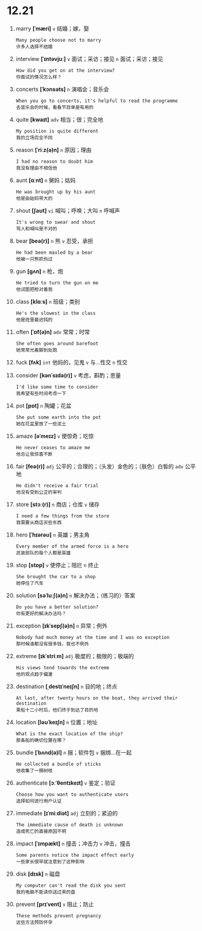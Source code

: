 # 12.21

1. marry **[ˈmæri]** `v` 结婚；嫁，娶

   ```
   Many people choose not to marry
   许多人选择不结婚
   ```

2. interview **[ˈɪntəvjuː]** `v` 面试；采访；接见 `n` 面试；采访；接见

   ```
   How did you get on at the interview?
   你面试的情况怎么样？
   ```

3. concerts **[ˈkɔnsəts]** `n` 演唱会；音乐会

   ```
   When you go to concerts, it's helpful to read the programme
   去音乐会的时候，看看节目单是有用的
   ```

4. quite **[kwaɪt]** `adv` 相当；很；完全地

   ```
   My position is quite different
   我的立场完全不同
   ```

5. reason **[ˈriːz(ə)n]** `n` 原因；理由

   ```
   I had no reason to doubt him
   我没有理由不相信他
   ```

6. aunt **[ɑːnt]** `n` 舅妈；姑妈

   ```
   He was brought up by his aunt
   他是由姑妈带大的
   ```

7. shout **[ʃaʊt]** `vi` 喊叫；呼唤；大叫 `n` 呼喊声

   ```
   It's wrong to swear and shout
   骂人和喊叫是不对的
   ```

8. bear **[beə(r)]** `n` 熊 `v` 忍受，承担

   ```
   He had been mauled by a bear
   他被一只熊抓伤过
   ```

9. gun **[ɡʌn]** `n` 枪，炮

   ```
   He tried to turn the gun on me
   他试图把枪对着我
   ```

10. class **[klɑːs]** `n` 班级；类别

    ```
    He's the slowest in the class
    他是班里最迟钝的
    ```

11. often **[ˈɒf(ə)n]** `adv` 常常；时常

    ```
    She often goes around barefoot
    她常常光着脚到处跑
    ```

12. fuck **[fʌk]** `int` 他妈的，见鬼 `v` 与...性交 `n` 性交

13. consider **[kənˈsɪdə(r)]** `v` 考虑，斟酌；思量

    ```
    I'd like some time to consider
    我希望有些时间考虑一下
    ```

14. pot **[pɒt]** `n` 陶罐；花盆

    ```
    She put some earth into the pot
    她在花盆里放了一些泥土
    ```

15. amaze **[əˈmeɪz]** `v` 使惊奇；吃惊

    ```
    He never ceases to amaze me
    他总让我惊喜不断
    ```

16. fair **[feə(r)]** `adj` 公平的；合理的；（头发）金色的；（肤色）白皙的 `adv` 公平地

    ```
    He didn't receive a fair trial
    他没有受到公正的审判
    ```

17. store **[stɔː(r)]** `n` 商店；仓库 `v` 储存

    ```
    I need a few things from the store
    我需要从商店买些东西
    ```

18. hero **[ˈhɪərəʊ]** `n` 英雄；男主角

    ```
    Every member of the armed force is a hero
    武装部队的每个人都是英雄
    ```

19. stop **[stɒp]** `v` 使停止；阻拦 `n` 终止

    ```
    She brought the car to a shop
    她停住了汽车
    ```

20. solution **[səˈluːʃ(ə)n]** `n` 解决办法；（练习的）答案

    ```
    Do you have a better solution?
    你有更好的解决办法吗？
    ```

21. exception **[ɪkˈsepʃ(ə)n]** `n` 异常；例外

    ```
    Nobody had much money at the time and I was no exception
    那时候谁都没有很多钱，我也不例外
    ```

22. extreme **[ɪkˈstriːm]** `adj` 极度的；极限的；极端的

    ```
    His views tend towards the extreme
    他的观点趋于偏激
    ```

23. destination **[ˌdestɪˈneɪʃn]** `n` 目的地；终点

    ```
    At last, after twenty hours on the boat, they arrived their destination
    乘船十二小时后，他们终于到达了目的地
    ```

24. location **[ləʊˈkeɪʃn]** `n` 位置；地址

    ```
    What is the exact location of the ship?
    那条船的确切位置在哪？
    ```

25. bundle **[ˈbʌnd(ə)l]** `n` 捆；软件包 `v` 捆绑...在一起

    ```
    He collected a bundle of sticks
    他收集了一捆树枝
    ```

26. authenticate **[ɔːˈθentɪkeɪt]** `v` 鉴定；验证

    ```
    Choose how you want to authenticate users
    选择如何进行用户认证
    ```

27. immediate **[ɪˈmiːdiət]** `adj` 立刻的；紧迫的

    ```
    The immediate cause of death is unknown
    造成死亡的直接原因不明
    ```

28. impact **[ˈɪmpækt]** `n` 撞击；冲击力 `v` 冲击，撞击

    ```
    Some parents notice the impact effect early
    一些家长很早就注意到了这种影响
    ```

29. disk **[dɪsk]** `n` 磁盘

    ```
    My computer can't read the disk you sent
    我的电脑不能读你送过来的盘
    ```

30. prevent **[prɪˈvent]** `v` 阻止；防止

    ```
    These methods prevent pregnancy
    这些方法预防怀孕
    ```
